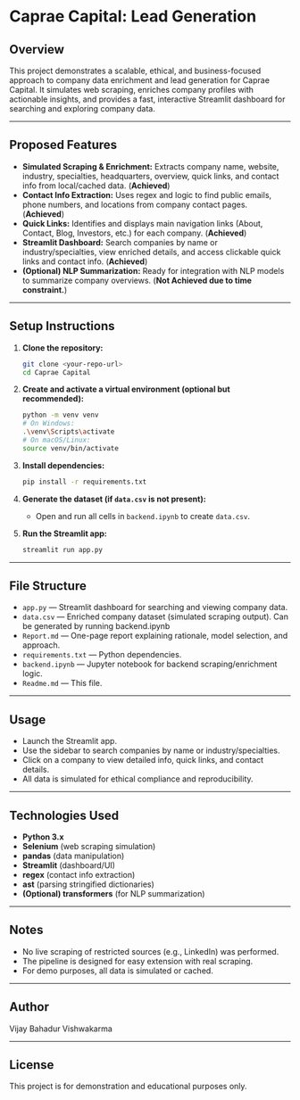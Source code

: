 # Caprae Capital: Lead Generation

## Overview

This project demonstrates a scalable, ethical, and business-focused approach to company data enrichment and lead generation for Caprae Capital. It simulates web scraping, enriches company profiles with actionable insights, and provides a fast, interactive Streamlit dashboard for searching and exploring company data.

---

## Proposed Features 

- **Simulated Scraping & Enrichment:** Extracts company name, website, industry, specialties, headquarters, overview, quick links, and contact info from local/cached data. (**Achieved**)
- **Contact Info Extraction:** Uses regex and logic to find public emails, phone numbers, and locations from company contact pages. (**Achieved**)
- **Quick Links:** Identifies and displays main navigation links (About, Contact, Blog, Investors, etc.) for each company. (**Achieved**)
- **Streamlit Dashboard:** Search companies by name or industry/specialties, view enriched details, and access clickable quick links and contact info. (**Achieved**)
- **(Optional) NLP Summarization:** Ready for integration with NLP models to summarize company overviews. (**Not Achieved due to time constraint.**)

---

## Setup Instructions

1. **Clone the repository:**
   ```sh
   git clone <your-repo-url>
   cd Caprae Capital
   ```

2. **Create and activate a virtual environment (optional but recommended):**
   ```sh
   python -m venv venv
   # On Windows:
   .\venv\Scripts\activate
   # On macOS/Linux:
   source venv/bin/activate
   ```

3. **Install dependencies:**
   ```sh
   pip install -r requirements.txt
   ```

4. **Generate the dataset (if `data.csv` is not present):**
   - Open and run all cells in `backend.ipynb` to create `data.csv`.

5. **Run the Streamlit app:**
   ```sh
   streamlit run app.py
   ```

---

## File Structure

- `app.py` — Streamlit dashboard for searching and viewing company data.
- `data.csv` — Enriched company dataset (simulated scraping output). Can be generated by running backend.ipynb
- `Report.md` — One-page report explaining rationale, model selection, and approach.
- `requirements.txt` — Python dependencies.
- `backend.ipynb` — Jupyter notebook for backend scraping/enrichment logic.
- `Readme.md` — This file.

---

## Usage

- Launch the Streamlit app.
- Use the sidebar to search companies by name or industry/specialties.
- Click on a company to view detailed info, quick links, and contact details.
- All data is simulated for ethical compliance and reproducibility.

---

## Technologies Used

- **Python 3.x**
- **Selenium** (web scraping simulation)
- **pandas** (data manipulation)
- **Streamlit** (dashboard/UI)
- **regex** (contact info extraction)
- **ast** (parsing stringified dictionaries)
- **(Optional) transformers** (for NLP summarization)

---

## Notes

- No live scraping of restricted sources (e.g., LinkedIn) was performed.
- The pipeline is designed for easy extension with real scraping.
- For demo purposes, all data is simulated or cached.

---

## Author

Vijay Bahadur Vishwakarma

---

## License

This project is for demonstration and educational purposes only.
